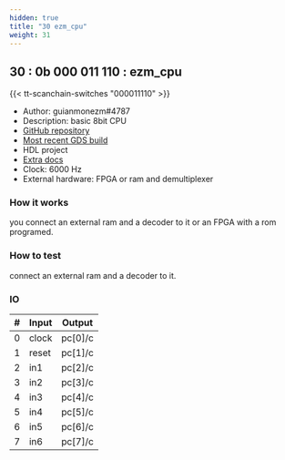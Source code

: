 ```yaml
---
hidden: true
title: "30 ezm_cpu"
weight: 31
---
```


## 30 : 0b 000 011 110 : ezm_cpu

{{< tt-scanchain-switches "000011110" >}}

* Author: guianmonezm#4787
* Description: basic 8bit CPU
* [GitHub repository](https://github.com/guianmonezm/tt03-ezm_cpu)
* [Most recent GDS build](https://github.com/guianmonezm/tt03-ezm_cpu/actions/runs/4356231732)
* HDL project
* [Extra docs](src/README.md)
* Clock: 6000 Hz
* External hardware: FPGA or ram and demultiplexer



### How it works

you connect an external ram and a decoder to it or an FPGA with a rom programed. 


### How to test

connect an external ram and a decoder to it.  


### IO

| # | Input        | Output       |
|---|--------------|--------------|
| 0 | clock  | pc[0]/c |
| 1 | reset  | pc[1]/c |
| 2 | in1  | pc[2]/c |
| 3 | in2  | pc[3]/c |
| 4 | in3  | pc[4]/c |
| 5 | in4  | pc[5]/c |
| 6 | in5  | pc[6]/c |
| 7 | in6  | pc[7]/c |
